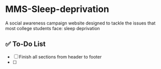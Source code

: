 # MMS-Sleep-deprivation
A social awareness campaign website designed to tackle the issues that most college students face: sleep deprivation

## ✅ To-Do List

- [ ] Finish all sections from header to footer
- [ ] 

